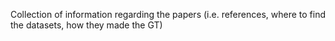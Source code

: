 Collection of information regarding the papers (i.e. references, where to find the datasets, how they made the GT)
